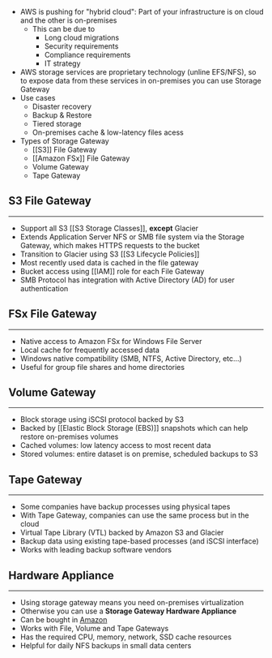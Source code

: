 - AWS is pushing for "hybrid cloud": Part of your infrastructure is on cloud and the other is on-premises
	- This can be due to
		- Long cloud migrations
		- Security requirements
		- Compliance requirements
		- IT strategy
- AWS storage services are proprietary technology (unline EFS/NFS), so to expose data from these services in on-premises you can use Storage Gateway
- Use cases
	- Disaster recovery
	- Backup & Restore
	- Tiered storage
	- On-premises cache & low-latency files acess
- Types of Storage Gateway
	- [[S3]] File Gateway
	- [[Amazon FSx]] File Gateway
	- Volume Gateway
	- Tape Gateway
## S3 File Gateway 
---
- Support all S3 [[S3 Storage Classes]], __except__ Glacier
- Extends Application Server NFS or SMB file system via the Storage Gateway, which makes HTTPS requests to the bucket
- Transition to Glacier using S3 [[S3 Lifecycle Policies]]
- Most recently used data is cached in the file gateway
- Bucket access using [[IAM]] role for each File Gateway
- SMB Protocol has integration with Active Directory (AD) for user authentication

## FSx File Gateway
---
- Native access to Amazon FSx for Windows File Server
- Local cache for frequently accessed data
- Windows native compatibility (SMB, NTFS, Active Directory, etc...)
- Useful for group file shares and home directories

## Volume Gateway
---
- Block storage using iSCSI protocol backed by S3
- Backed by [[Elastic Block Storage (EBS)]] snapshots which can help restore on-premises volumes
- Cached volumes: low latency access to most recent data
- Stored volumes: entire dataset is on premise, scheduled backups to S3

## Tape Gateway
---
- Some companies have backup processes using physical tapes
- With Tape Gateway, companies can use the same process but in the cloud
- Virtual Tape Library (VTL) backed by Amazon S3 and Glacier
- Backup data using existing tape-based processes (and iSCSI interface)
- Works with leading backup software vendors

## Hardware Appliance
---
- Using storage gateway means you need on-premises virtualization
- Otherwise you can use a __Storage Gateway Hardware Appliance__
- Can be bought in [Amazon](https://amazon.com)
- Works with File, Volume and Tape Gateways
- Has the required CPU, memory, network, SSD cache resources
- Helpful for daily NFS backups in small data centers
